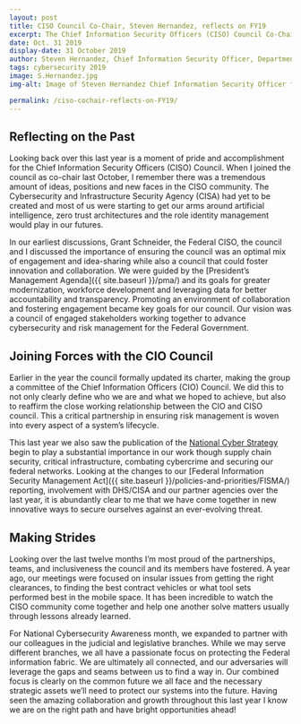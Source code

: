 ```yaml
---
layout: post
title: CISO Council Co-Chair, Steven Hernandez, reflects on FY19
excerpt: The Chief Information Security Officers (CISO) Council Co-Chair, Steven Hernandez, reflects on FY19
date: Oct. 31 2019
display-date: 31 October 2019
author: Steven Hernandez, Chief Information Security Officer, Department of Education 
tags: cybersecurity 2019
image: S.Hernandez.jpg
img-alt: Image of Steven Hernandez Chief Information Security Officer for the Department of Education

permalink: /ciso-cochair-reflects-on-FY19/
---
```

## Reflecting on the Past ##
Looking back over this last year is a moment of pride and accomplishment for the Chief Information Security Officers (CISO) Council.  When I joined the council as co-chair last October, I remember there was a tremendous amount of ideas, positions and new faces in the CISO community. The Cybersecurity and Infrastructure Security Agency (CISA) had yet to be created and most of us were starting to get our arms around artificial intelligence, zero trust architectures and the role identity management would play in our futures. 

In our earliest discussions, Grant Schneider, the Federal CISO, the council and I discussed the importance of ensuring the council was an optimal mix of engagement and idea-sharing while also a council that could foster innovation and collaboration.  We were guided by the [President’s Management Agenda]({{ site.baseurl }}/pma/) and its goals for greater modernization, workforce development and leveraging data for better accountability and transparency. Promoting an environment of collaboration and fostering engagement became key goals for our council.  Our vision was a council of engaged stakeholders working together to advance cybersecurity and risk management for the Federal Government.

## Joining Forces with the CIO Council ##
Earlier in the year the council formally updated its charter, making the group a committee of the Chief Information Officers (CIO) Council.  We did this to not only clearly define who we are and what we hoped to achieve, but also to reaffirm the close working relationship between the CIO and CISO council. This a critical partnership in ensuring risk management is woven into every aspect of a system’s lifecycle. 

This last year we also saw the publication of the [National Cyber Strategy](https://www.whitehouse.gov/wp-content/uploads/2018/09/National-Cyber-Strategy.pdf) begin to play a substantial importance in our work though supply chain security, critical infrastructure, combating cybercrime and securing our federal networks. Looking at the changes to our [Federal Information Security Management Act]({{ site.baseurl }}/policies-and-priorities/FISMA/) reporting, involvement with DHS/CISA and our partner agencies over the last year, it is abundantly clear to me that we have come together in new innovative ways to secure ourselves against an ever-evolving threat.

## Making Strides ##
Looking over the last twelve months I’m most proud of the partnerships, teams, and inclusiveness the council and its members have fostered. A year ago, our meetings were focused on insular issues from getting the right clearances, to finding the best contract vehicles or what tool sets performed best in the mobile space.  It has been incredible to watch the CISO community come together and help one another solve matters usually through lessons already learned.  

For National Cybersecurity Awareness month, we expanded to partner with our colleagues in the judicial and legislative branches.  While we may serve different branches, we all have a passionate focus on protecting the Federal information fabric.  We are ultimately all connected, and our adversaries will leverage the gaps and seams between us to find a way in. Our combined focus is clearly on the common future we all face and the necessary strategic assets we’ll need to protect our systems into the future.  Having seen the amazing collaboration and growth throughout this last year I know we are on the right path and have bright opportunities ahead!
